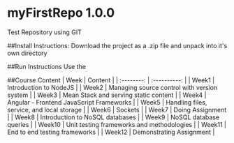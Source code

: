 # myFirstRepo 1.0.0
Test Repository using GIT

##Install Instructions:
Download the project as a .zip file and unpack into it's own directory

##Run Instructions
Use the 

##Course Content
| Week | Content          |
| :--------: | :----------:           |
| Week1      | Introduction to NodeJS |
| Week2      | Managing source control with version system |
| Week3      | Mean Stack and serving static content |
| Week4      | Angular - Frontend JavaScript Frameworks |
| Week5      | Handling files, service, and local storage |
| Week6      | Sockets |
| Week7      | Doing Assignment |
| Week8      | Introduction to NoSQL databases |
| Week9      | NoSQL database queries |
| Week10     | Unit testing frameworks and methodologies |
| Week11     | End to end testing frameworks |
| Week12     | Demonstrating Assignment |
